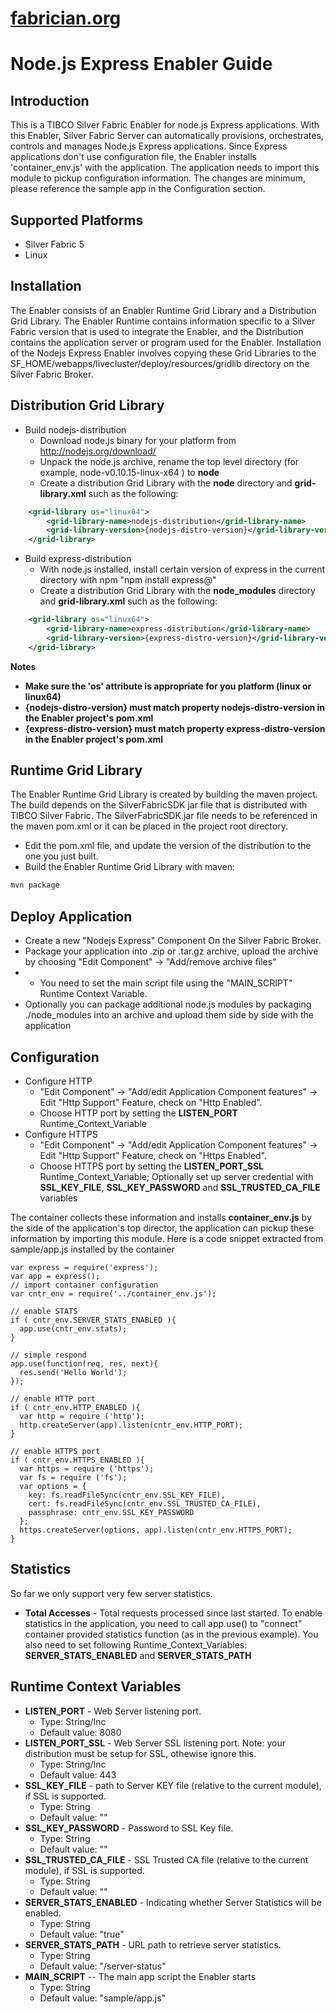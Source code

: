 [fabrician.org](http://fabrician.org/)
==========================================================================
Node.js Express Enabler Guide
==========================================================================

Introduction
--------------------------------------
This is a TIBCO Silver Fabric Enabler for node.js Express applications. With this Enabler, Silver Fabric Server can automatically provisions, orchestrates, controls and manages Node.js Express applications. 
Since Express applications don't use configuration file, the Enabler installs 'container_env.js' with the application. The application needs to import this module to pickup configuration information. The 
changes are minimum, please reference the sample app in the Configuration section.   

Supported Platforms
--------------------------------------
* Silver Fabric 5
* Linux

Installation
--------------------------------------
The Enabler consists of an Enabler Runtime Grid Library and a Distribution 
Grid Library. The Enabler Runtime contains information specific to a Silver Fabric version that is used to integrate the Enabler, and the Distribution contains the application server or program used for the 
Enabler. Installation of the Nodejs Express Enabler involves copying these Grid 
Libraries to the SF_HOME/webapps/livecluster/deploy/resources/gridlib directory on the Silver Fabric Broker. 


Distribution Grid Library
--------------------------------------
* Build nodejs-distribution
  * Download node.js binary for your platform from http://nodejs.org/download/
  * Unpack the node.js archive, rename the top level directory (for example, node-v0.10.15-linux-x64 ) to **node**
  * Create a distribution Grid Library with the **node** directory and **grid-library.xml** such as the following:  
```XML
    <grid-library os="linux64">
        <grid-library-name>nodejs-distribution</grid-library-name>
        <grid-library-version>{nodejs-distro-version}</grid-library-version>
    </grid-library>
```
* Build express-distribution
  * With node.js installed, install certain version of express in the current directory with npm  "npm install express@<version>"
  * Create a distribution Grid Library with the **node_modules** directory and **grid-library.xml** such as the following:  
```XML
    <grid-library os="linux64">
        <grid-library-name>express-distribution</grid-library-name>
        <grid-library-version>{express-distro-version}</grid-library-version>
    </grid-library>
```

**Notes** 
* **Make sure the 'os' attribute is appropriate for you platform (linux or linux64)**
* **{nodejs-distro-version} must match property nodejs-distro-version in the Enabler project's pom.xml**
* **{express-distro-version} must match property express-distro-version in the Enabler project's pom.xml**

Runtime Grid Library
--------------------------------------
The Enabler Runtime Grid Library is created by building the maven project.  The build depends on the
SilverFabricSDK jar file that is distributed with TIBCO Silver Fabric.  The SilverFabricSDK.jar file needs to
be referenced in the maven pom.xml or it can be placed in the project root directory.

* Edit the pom.xml file, and update the version of the distribution to the one you just built.
* Build the Enabler Runtime Grid Library with maven:

```bash
mvn package
```

Deploy Application
--------------------------------------
* Create a new "Nodejs Express" Component On the Silver Fabric Broker.
* Package your application into .zip or .tar.gz archive, upload the archive by choosing "Edit Component" -> "Add/remove archive files"
* * You need to set the main script file using the "MAIN_SCRIPT" Runtime Context Variable.
* Optionally you can package additional node.js modules by packaging ./node_modules into an archive and upload them side by side with the application

  
Configuration 
--------------------------------------
* Configure HTTP
  * "Edit Component" -> "Add/edit Application Component features" -> Edit "Http Support" Feature, check on "Http Enabled".
  * Choose HTTP port by setting the **LISTEN_PORT** Runtime_Context_Variable
* Configure HTTPS
  * "Edit Component" -> "Add/edit Application Component features" -> Edit "Http Support" Feature, check on "Https Enabled".
  * Choose HTTPS port by setting the **LISTEN_PORT_SSL** Runtime_Context_Variable; Optionally set up server credential with **SSL_KEY_FILE**, **SSL_KEY_PASSWORD** and **SSL_TRUSTED_CA_FILE** variables

The container collects these information and installs **container_env.js** by the side of the application's top director, the application can pickup these information by importing this module. 
Here is a code snippet extracted from sample/app.js installed by the container
```
var express = require('express');
var app = express();
// import container configuration
var cntr_env = require('../container_env.js');

// enable STATS
if ( cntr_env.SERVER_STATS_ENABLED ){
  app.use(cntr_env.stats);
}

// simple respond
app.use(function(req, res, next){
  res.send('Hello World');
});

// enable HTTP port
if ( cntr_env.HTTP_ENABLED ){
  var http = require ('http');
  http.createServer(app).listen(cntr_env.HTTP_PORT);
}

// enable HTTPS port
if ( cntr_env.HTTPS_ENABLED ){
  var https = require ('https');
  var fs = require ('fs');
  var options = {
    key: fs.readFileSync(cntr_env.SSL_KEY_FILE),
    cert: fs.readFileSync(cntr_env.SSL_TRUSTED_CA_FILE),
    passphrase: cntr_env.SSL_KEY_PASSWORD 
  };
  https.createServer(options, app).listen(cntr_env.HTTPS_PORT);
}

``` 

Statistics
--------------------------------------
So far we only support very few server statistics. 
* **Total Accesses** - Total requests processed since last started.
To enable statistics in the application, you need to call app.use() to "connect" container provided statistics function (as in the previous example). You also need to set following Runtime_Context_Variables:
**SERVER_STATS_ENABLED** and **SERVER_STATS_PATH**

Runtime Context Variables
--------------------------------------
* **LISTEN_PORT** - Web Server listening port.  
    * Type: String/Inc
    * Default value: 8080 
* **LISTEN_PORT_SSL** - Web Server SSL listening port.  Note: your distribution must be setup for SSL, othewise ignore this.
    * Type: String/Inc
    * Default value: 443
* **SSL_KEY_FILE** - path to Server KEY file (relative to the current module), if SSL is supported.
    * Type: String
    * Default value: ""
* **SSL_KEY_PASSWORD** - Password to SSL Key file.
    * Type: String
    * Default value: ""
* **SSL_TRUSTED_CA_FILE** - SSL Trusted CA file (relative to the current module), if SSL is supported.
    * Type: String
    * Default value: ""
* **SERVER_STATS_ENABLED** - Indicating whether Server Statistics will be enabled. 
    * Type: String
    * Default value: "true"
* **SERVER_STATS_PATH** - URL path to retrieve server statistics.  
    * Type: String
    * Default value: "/server-status"
* **MAIN_SCRIPT** -- The main app script the Enabler starts
    * Type: String
    * Default value: "sample/app.js"


